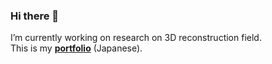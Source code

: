 ### Hi there 👋

I’m currently working on research on 3D reconstruction field.<br>
This is my <a href="https://haato-w.github.io/my-pages/myportfolio.html" target="_blank">**portfolio**</a> (Japanese).


<!--
**haato-w/haato-w** is a ✨ _special_ ✨ repository because its `README.md` (this file) appears on your GitHub profile.

Here are some ideas to get you started:

- 🔭 I’m currently working on ...
- 🌱 I’m currently learning ...
- 👯 I’m looking to collaborate on ...
- 🤔 I’m looking for help with ...
- 💬 Ask me about ...
- 📫 How to reach me: ...
- 😄 Pronouns: ...
- ⚡ Fun fact: ...
-->

